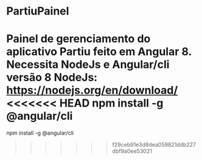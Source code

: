 # PartiuPainel
Painel de gerenciamento do aplicativo Partiu feito em Angular 8.
Necessita NodeJs e Angular/cli versão 8
NodeJs: https://nodejs.org/en/download/
<<<<<<< HEAD
npm install -g @angular/cli
=======
npm install -g @angular/cli
>>>>>>> f29ceb91e3d8dea059821ddb227dbf9a0ee53021
